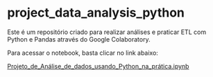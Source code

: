 # project_data_analysis_python
Este é um repositório criado para realizar análises e praticar ETL com Python e Pandas através do Google Colaboratory.

Para acessar o notebook, basta clicar no link abaixo:

[Projeto_de_Análise_de_dados_usando_Python_na_prática.ipynb](/Projeto_de_Análise_de_dados_usando_Python_na_prática.ipynb)
